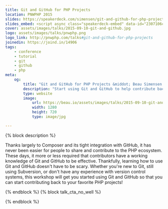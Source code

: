 ```yaml
---
title: Git and GitHub for PHP Projects
location: PNWPHP 2015
slides: https://speakerdeck.com/simensen/git-and-github-for-php-projects-pnwphp-2015
slides_embed: <script async class="speakerdeck-embed" data-id="2307106c041941bb9bd8b8f6a40c9039" data-ratio="1.77777777777778" src="//speakerdeck.com/assets/embed.js"></script>
cover: assets/images/talks/2015-09-10-git-and-github.jpg
logo: assets/images/talks/pnwphp.png
logo_link: http://pnwphp.com/talks#git-and-github-for-php-projects
joinedin: https://joind.in/14906
tags:
    - conference
    - tutorial
    - git
    - github
    - php
meta:
    og:
        title: "Git and GitHub for PHP Projects &middot; Beau Simensen &middot; dflydev"
        description: "Start using Git and GitHub to help contribute back to your favorite PHP projects!"
        type: website
        image:
            url: https://beau.io/assets/images/talks/2015-09-10-git-and-github.jpg
            width: 1280
            height: 720
            type: image/jpg

---
```

{% block description %}

Thanks largely to Composer and its tight integration with GitHub, it has never been easier for people to share and contribute to the PHP ecosystem. These days, it more or less required that contributors have a working knowledge of Git and GitHub to be effective. Thankfully, learning how to use Git and GitHub doesn't have to be scary. Whether you're new to Git, still using Subversion, or don't have any experience with version control systems, this workshop will get you started using Git and GitHub so that you can start contributing back to your favorite PHP projects!

{% endblock %}
{% block talk_cta_no_well %}
<script src="https://app.convertkit.com/landing_pages/766.js?orient=horz&ref=beau.io-dpc-psr7"></script>
{% endblock  %}
